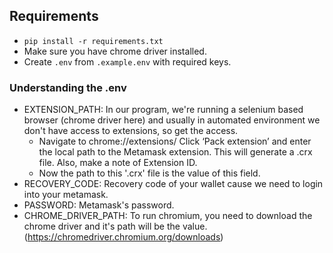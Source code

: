 ## Requirements

- `pip install -r requirements.txt`
- Make sure you have chrome driver installed.
- Create `.env` from `.example.env` with required keys.

### Understanding the .env

- EXTENSION_PATH: In our program, we're running a selenium based browser (chrome driver here) and usually in automated environment we don't have access to extensions, so get the access.
   - Navigate to chrome://extensions/
Click ‘Pack extension’ and enter the local path to the Metamask extension. This will generate a .crx file. Also, make a note of Extension ID.
   - Now the path to this '.crx' file is the value of this field.
- RECOVERY_CODE: Recovery code of your wallet cause we need to login into your metamask.
- PASSWORD: Metamask's password.
- CHROME_DRIVER_PATH: To run chromium, you need to download the chrome driver and it's path will be the value. (https://chromedriver.chromium.org/downloads)
